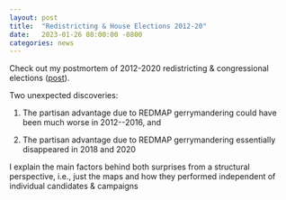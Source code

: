 ```yaml
---
layout: post
title:  "Redistricting & House Elections 2012-20"
date:   2023-01-26 08:00:00 -0800
categories: news
---
```

Check out my postmortem of 2012-2020 redistricting & congressional elections ([post](https://alecramsay.github.io/ushouse/)).

Two unexpected discoveries:

1. The partisan advantage due to REDMAP gerrymandering could have been much worse in 2012--2016, and

2. The partisan advantage due to REDMAP gerrymandering essentially disappeared in 2018 and 2020

I explain the main factors behind both surprises from a structural perspective, i.e., just the maps and how they performed independent of individual candidates & campaigns 


